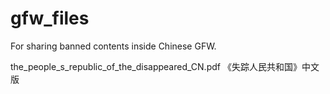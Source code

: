 # gfw_files
For sharing banned contents inside Chinese GFW.

the_people_s_republic_of_the_disappeared_CN.pdf 《失踪人民共和国》中文版
